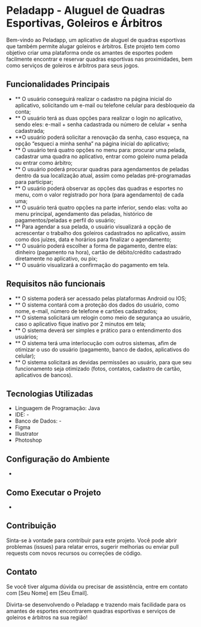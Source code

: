 # Peladapp - Aluguel de Quadras Esportivas, Goleiros e Árbitros

Bem-vindo ao Peladapp, um aplicativo de aluguel de quadras esportivas que também permite alugar goleiros e árbitros. Este projeto tem como objetivo criar uma plataforma onde os amantes de esportes podem facilmente encontrar e reservar quadras esportivas nas proximidades, bem como serviços de goleiros e árbitros para seus jogos.


## Funcionalidades Principais

- **	O usuário conseguirá realizar o cadastro na página inicial do aplicativo, solicitando um e-mail ou telefone celular para desbloqueio da conta;
- ** O usuário terá as duas opções para realizar o login no aplicativo, sendo eles: e-mail + senha cadastrada ou número de celular + senha cadastrada;
- **O usuário poderá solicitar a renovação da senha, caso esqueça, na opção “esqueci a minha senha” na página inicial do aplicativo;
- ** O usuário terá quatro opções no menu para: procurar uma pelada, cadastrar uma quadra no aplicativo, entrar como goleiro numa pelada ou entrar como árbitro;
- ** O usuário poderá procurar quadras para agendamentos de peladas dentro da sua localização atual, assim como peladas pré-programadas para participar;
- ** O usuário poderá observar as opções das quadras e esportes no menu, com o valor registrado por hora (para agendamento) de cada uma;
- **	O usuário terá quatro opções na parte inferior, sendo elas: volta ao menu principal, agendamento das peladas, histórico de pagamentos/peladas e perfil do usuário;
- **	Para agendar a sua pelada, o usuário visualizará a opção de acrescentar o trabalho dos goleiros cadastrados no aplicativo, assim como dos juízes, data e horários para finalizar o agendamento;
- **	O usuário poderá escolher a forma de pagamento, dentre elas: dinheiro (pagamento na hora), cartão de débito/crédito cadastrado diretamente no aplicativo, ou pix;
- **	O usuário visualizará a confirmação do pagamento em tela.

 ## Requisitos não funcionais

- **	O sistema poderá ser acessado pelas plataformas Android ou IOS;
- **	O sistema contará com a proteção dos dados do usuário, como nome, e-mail, número de telefone e cartões cadastrados;
- **	O sistema solicitará um relogin como meio de segurança ao usuário, caso o aplicativo fique inativo por 2 minutos em tela;
- **	O sistema deverá ser simples e prático para o entendimento dos usuários;
- **	O sistema terá uma interlocução com outros sistemas, afim de otimizar o uso do usuário (pagamento, banco de dados, aplicativos do celular);
- **	O sistema solicitará as devidas permissões ao usuário, para que seu funcionamento seja otimizado (fotos, contatos, cadastro de cartão, aplicativos de bancos).




## Tecnologias Utilizadas

- Linguagem de Programação: Java
- IDE: -
- Banco de Dados: -
- Figma
- Illustrator
- Photoshop

## Configuração do Ambiente

- 

## Como Executar o Projeto

- 

## Contribuição

Sinta-se à vontade para contribuir para este projeto. Você pode abrir problemas (issues) para relatar erros, sugerir melhorias ou enviar pull requests com novos recursos ou correções de código.



## Contato

Se você tiver alguma dúvida ou precisar de assistência, entre em contato com [Seu Nome] em [Seu Email].

Divirta-se desenvolvendo o Peladapp e trazendo mais facilidade para os amantes de esportes encontrarem quadras esportivas e serviços de goleiros e árbitros na sua região!
